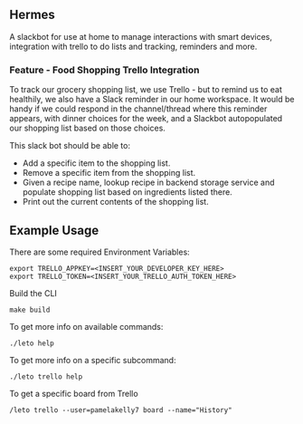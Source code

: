 ## Hermes

A slackbot for use at home to manage interactions with smart devices, integration with trello to do lists and tracking, reminders and more. 

### Feature - Food Shopping Trello Integration

To track our grocery shopping list, we use Trello - but to remind us to eat healthily, we also have a Slack reminder in our home workspace. It would be handy if we could respond in the channel/thread where this reminder appears, with dinner choices for the week, and a Slackbot autopopulated our shopping list based on those choices. 

This slack bot should be able to: 
- Add a specific item to the shopping list. 
- Remove a specific item from the shopping list. 
- Given a recipe name, lookup recipe in backend storage service and populate shopping list based on ingredients listed there. 
- Print out the current contents of the shopping list. 

## Example Usage

There are some required Environment Variables: 
```
export TRELLO_APPKEY=<INSERT_YOUR_DEVELOPER_KEY_HERE>
export TRELLO_TOKEN=<INSERT_YOUR_TRELLO_AUTH_TOKEN_HERE>
```

Build the CLI
```
make build
```

To get more info on available commands: 
```
./leto help
```

To get more info on a specific subcommand:
```
./leto trello help
```

To get a specific board from Trello
```
/leto trello --user=pamelakelly7 board --name="History"
```
